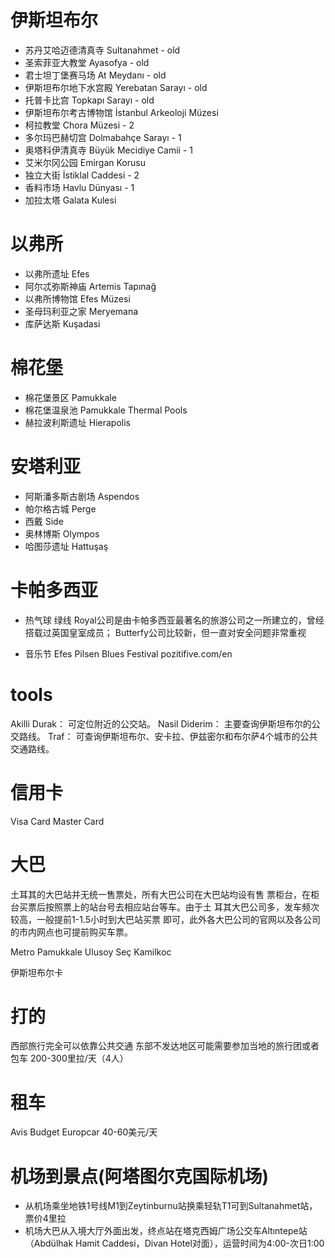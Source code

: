 # 伊斯坦布尔
* 苏丹艾哈迈德清真寺 Sultanahmet - old
* 圣索菲亚大教堂 Ayasofya - old
* 君士坦丁堡赛马场 At Meydanı - old
* 伊斯坦布尔地下水宫殿 Yerebatan Sarayı - old
* 托普卡比宫 Topkapı Sarayı - old
* 伊斯坦布尔考古博物馆 İstanbul Arkeoloji Müzesi
* 柯拉教堂 Chora Müzesi - 2
* 多尔玛巴赫切宫 Dolmabahçe Sarayı - 1
* 奥塔科伊清真寺 Büyük Mecidiye Camii - 1
* 艾米尔冈公园 Emirgan Korusu
* 独立大街 İstiklal Caddesi - 2
* 香料市场 Havlu Dünyası - 1
* 加拉太塔 Galata Kulesi

# 以弗所
* 以弗所遗址 Efes
* 阿尔忒弥斯神庙 Artemis Tapınağ
* 以弗所博物馆 Efes Müzesi
* 圣母玛利亚之家 Meryemana
* 库萨达斯 Kuşadasi

# 棉花堡
* 棉花堡景区 Pamukkale
* 棉花堡温泉池 Pamukkale Thermal Pools
* 赫拉波利斯遗址 Hierapolis

# 安塔利亚
* 阿斯潘多斯古剧场 Aspendos
* 帕尔格古城 Perge
* 西戴 Side
* 奥林博斯 Olympos
* 哈图莎遗址 Hattuşaş

# 卡帕多西亚
* 热气球 绿线
Royal公司是由卡帕多西亚最著名的旅游公司之一所建立的，曾经搭载过英国皇室成员；
Butterfy公司比较新，但一直对安全问题非常重视





* 音乐节
Efes Pilsen Blues Festival
pozitifive.com/en


# tools
Akilli Durak： 可定位附近的公交站。
Nasil Diderim： 主要查询伊斯坦布尔的公交路线。
Traf： 可查询伊斯坦布尔、安卡拉、伊兹密尔和布尔萨4个城市的公共交通路线。


# 信用卡
Visa Card
Master Card

# 大巴
土耳其的大巴站并无统一售票处，所有大巴公司在大巴站均设有售
票柜台，在柜台买票后按照票上的站台号去相应站台等车。由于土
耳其大巴公司多，发车频次较高，一般提前1-1.5小时到大巴站买票
即可，此外各大巴公司的官网以及各公司的市内网点也可提前购买车票。

Metro
Pamukkale
Ulusoy
Seç
Kamilkoc

伊斯坦布尔卡

# 打的
西部旅行完全可以依靠公共交通
东部不发达地区可能需要参加当地的旅行团或者包车
200-300里拉/天（4人）

# 租车
Avis
Budget
Europcar
40-60美元/天

# 机场到景点(阿塔图尔克国际机场)
* 从机场乘坐地铁1号线M1到Zeytinburnu站换乘轻轨T1可到Sultanahmet站，票价4里拉
* 机场大巴从入境大厅外面出发，终点站在塔克西姆广场公交车Altıntepe站
（Abdülhak Hamit Caddesi，Divan Hotel对面），运营时间为4:00-次日1:00
